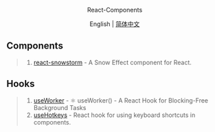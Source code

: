 <p align='center'>
React-Components
</p>

<p align='center'>
English | <a href='./README.zh-CN.md'>简体中文</a>
</p>

## Components
> 1. [react-snowstorm](https://github.com/burakcan/react-snowstorm) - A Snow Effect component for React.

## Hooks
> 1. [useWorker](https://github.com/alewin/useWorker) - ⚛️ useWorker() - A React Hook for Blocking-Free Background Tasks
> 2. [useHotkeys](https://github.com/JohannesKlauss/react-hotkeys-hook) - React hook for using keyboard shortcuts in components.